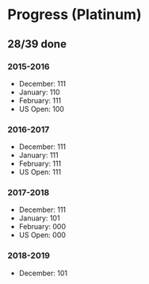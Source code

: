 # Progress (Platinum)
## 28/39 done
### 2015-2016
* December: 111
* January: 110
* February: 111
* US Open: 100

### 2016-2017
* December: 111
* January: 111
* February: 111
* US Open: 111

### 2017-2018
* December: 111
* January: 101
* February: 000
* US Open: 000

### 2018-2019
* December: 101
